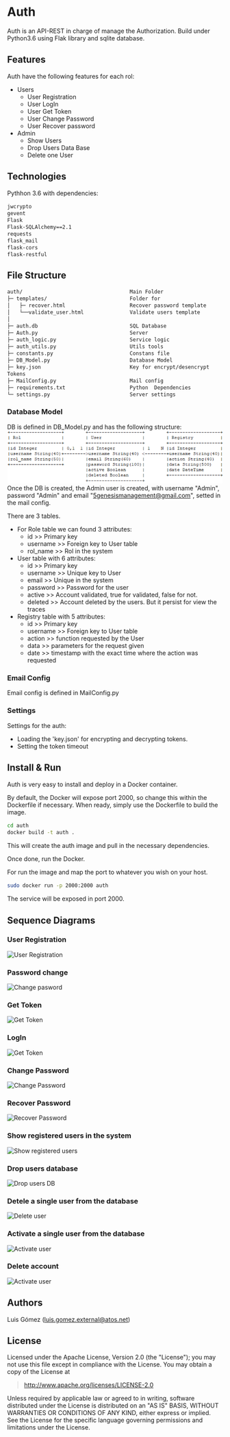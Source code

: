 # Auth

Auth is an API-REST in charge of manage the Authorization. Build under Python3.6 using Flak library and sqlite database.

## Features
Auth have the following  features for each rol:
- Users
  - User Registration
  - User LogIn
  - User Get  Token
  - User Change Password
  - User Recover password
- Admin
  - Show Users
  - Drop Users Data Base
  - Delete one User

## Technologies
Pythhon 3.6 with dependencies:
```
jwcrypto
gevent
Flask
Flask-SQLAlchemy==2.1
requests
flask_mail
flask-cors
flask-restful
``` 
## File Structure
``` 
auth/                                   Main Folder
├─ templates/                           Folder for 
│   ├─ recover.html                     Recover password template
│   └──validate_user.html               Validate users template
│ 
├─ auth.db                              SQL Database
├─ Auth.py                              Server
├─ auth_logic.py                        Service logic
├─ auth_utils.py                        Utils tools
├─ constants.py                         Constans file
├─ DB_Model.py                          Database Model
├─ key.json                             Key for encrypt/desencrypt Tokens
├─ MailConfig.py                        Mail config
├─ requirements.txt                     Python  Dependencies
└─ settings.py                          Server settings
``` 

### Database Model
DB is defined in DB_Model.py and has the following structure:
![DB](./images/DB.PNG)
Once the DB is created, the Admin user is created, with username "Admin", password "Admin" and email "5genesismanagement@gmail.com", setted in the mail config.

There are 3 tables.
- For Role table we can found 3 attributes:
  - id   >>      Primary key
  - username >>  Foreign key to User table
  - rol_name >>  Rol in the system 
 - User table with 6 attributes:
   - id    >>     Primary key
   - username  >> Unique key to User
   - email  >> Unique in the system 
   - password >> Password for the user
   - active >> Account validated, true for validated, false for not.
   - deleted >> Account deleted by the users. But it persist for view the traces
  - Registry table with 5 attributes:
    - id    >>     Primary key
    - username  >> Foreign key to User table
    - action >> function requested by the User
    - data >> parameters for the request given
    - date >> timestamp with the exact time where the action was requested
### Email Config
Email config is defined in MailConfig.py

### Settings
Settings for the auth: 
- Loading the 'key.json' for encrypting and decrypting tokens.
- Setting the token timeout

## Install & Run
Auth is very easy to install and deploy in a Docker container.

By default, the Docker will expose port 2000, so change this within the Dockerfile if necessary. When ready, simply use the Dockerfile to build the image.

```sh
cd auth
docker build -t auth .
```
This will create the auth image and pull in the necessary dependencies.

Once done, run the Docker.


For run the image and map the port to whatever you wish on your host. 

```sh
sudo docker run -p 2000:2000 auth
```
The service will be exposed in port 2000.
## Sequence Diagrams

### User Registration
![User Registration](https://www.plantuml.com/plantuml/img/hLBDJiCm3BxtANm4QNk17j1sA18IuW3Y0KBYRa5DKiKEFs-FdTAYZY4uu4DbD_v-4dj7R3ANC3IDAPnY2K-O9RUSCZoIv5EwTy77fW69KG3U-j54XdtXOwEX1zeEswlwivsgZ0TFd0tx52ym63zieCX1D04tmaJqchAxhF3wCGF3pVKdsYKaY8a1tuG5V0G-8j0xCORQhQ5gi5LPjTX2LL6Kxxsjmj3B1LxCu9sKyR0WbsGbQgp5aT4jfrL4kIULhylDdJyOMvbJG0lTUMy-EYs5eGWbKL-6rSjzTum38NIt3ztopize_sHwxlm_qmlZMSiOtTh-gVKwM_fjk9ELEzc5EaYuFzMQTNGPTrB8IiC7)

### Password change
![Change pasword](https://www.plantuml.com/plantuml/img/ZL2x2W8n4Epp5LCgUDYd44LEEB0GH5k9kUWTv98ZsUZlcwmF41ktIFOnEpkxoqWgK1gi448byYuDPnEohya776BnnPWXlUv7vGYhH5rE2MGhPLGBpaciE-Mk1ZiLuzs7Tf9oTGQTGZ2EJkChFOCpzqyqPHv-b2Kq6ud6tPJjMoQVlyaOKQoCGbKjIbL-O-0yWNiPRMmqgBVxMkBu1-7t4jGPl3N2NpWk-_osFOLyD6ZkVobmRJxKCd_vldW0)

### Get Token
![Get Token](https://www.plantuml.com/plantuml/img/XO-z3i8m38HtFyMD856nPq1bAAXIDtxsq4OGaIPHui3hurGmu-byzdUosymwSPaTaIuSV9bl9eaUEIHSSjKKPSEEDchFs1T-Y4LrX6Qtz0f7m-VmD7vLnDuWwfpV8KrhqexH7nHw_zBEJXZ2tNh2jogCHb9gcaA5jpyMFZ0MY8pB1jrmwXIk_rEMGyZugPv9hGZv3Xy0)

### LogIn
![Get Token](https://www.plantuml.com/plantuml/img/XO-n3i8m34HtVyMD856nPq1bA5AbRXNieObAf3If4WT-7wV0ZAVpsUzajvbruh9u8bquXhBSRH8zSKouvgffbGqtkLK7nhdmGoog8pIdhLSOukp2heXtmAfpViLazgGzexyezE6flJEVBSAtAeb68cgKGeMFFnOXCZQ8hCyMtJ1s2hV_AJAShK31r2Ef5I6_uGq0)

### Change Password
![Change Password](https://www.plantuml.com/plantuml/img/ZL2x2W8n4Epp5LCgUDYd44LEEB0GH5k9kUWTv98ZsUZlcwmF41ktIFOnEpkxoqWgK1gi448byYuDPnEohya776BnnPWXlUv7vGYhH5rE2MGhPLGBpaciE-Mk1ZiLuzs7Tf9oTGQTGZ2EJkChFOCpzqyqPHv-b2Kq6ud6tPJjMoQVlyaOKQoCGbKjIbL-O-0yWNiPRMmqgBVxMkBu1-7t4jGPl3N2NpWk-_osFOLyD6ZkVobmRJxKCd_vldW0)

### Recover Password
![Recover Password](https://www.plantuml.com/plantuml/img/VL0nRiCm3DprYXlR8H_mK2HeNI10Xw15kZCsMmkG9KEYuk-NOf1c210E4day77dS5g4iTGxEYPV0s5MPyCb3EdF6WKfPKnvHuwYbJ8mtNnQIOUBig4gATJvfwcYGb74iBNUBIlh1BnJ5z1Hoq6XjR5uCw-w6FF5CFZmRy_PG4EpVE-pZcO8VOIJhjB1jDohPf3lqhOcO14Os6eV2w3---WxVZnGkIxrE57_Pd2vNy-d7wjhCFHoyUWKRDVBwR-koH1pr1blzzDJu0m00)

### Show registered users in the system
![Show registered users](https://www.plantuml.com/plantuml/img/VL2x2iCm3Dpp5RUN_426qXHI27Hf0ztTH1237y6MM_BtbPqXK6WzsDBfT2Vh55a5JjPKLQKIUvViauB48_k0ThBQIQLQXAH7lIZ7Q1FF0a5EgQC-5gp1CFitnXG22Ir52X47uAoY7hUktBDVoZ3wIuFUlPJHqqufqfAWpjBPezbovnc5MsXa8g6x3bs3np-1CjijKGWhUAQl2UK36OnhPB8_xUyK5-_4BtDBupQ2csGL9tbaXVW0)

### Drop users database
![Drop users DB](https://www.plantuml.com/plantuml/img/VL0n2iCm3DpzYjjBFk2XD2Kf1BeLkYk980R72RPSwE-hE8LChGVR9vtk95sIK9GyUsCCPLb2ddkE-XzaYQZ7sGNDhCfnWrif2EeiauOCz9GygdC9MZHnMJ6IK4-9SGAkbDomLspquo8lw6uMNNYHT-D1AQeAK6sgcxpTSLW4XLjexDMWlJzQY-S_WQCjcHWvSKpGZZUGtabu_cdQi6VXhriOTU2BFheeV000)

### Detele a single user from the database
![Delete user](https://www.plantuml.com/plantuml/img/VP312i8m38RlVOh_Bdk17cGJ9moy2Txh6bYXxKQR2hwzMIVi89f3cwHV_gHfCvl49NYbJE4vbl2W9Fx8Sq9dWujAgKKGDxh5H4PNU9AKWbXzHtEiIOqpUM92oPHm04uckt7ZLtW_Z6SC5uqXFertTaUgfWHeLirLN6znd1cLhHZvJEYljrxZ_a_WQoWPbYT2VZ65dmstWa-dQEMhhLoo8Rm1)

### Activate a single user from the database
![Activate user](https://www.plantuml.com/plantuml/img/JL2x3i8m3Dpp5HvR8NwW0se7n0X2m9wcgMhHEAXnGFmzJiBh9Z_ETxRRm7hXw6QbT6HFqVLsaTYmN-0S92vXDpWafMv2HeCtJGnTv4abW23tORt9rIPFmaNFE6X6Jz0_eQfssnCya2Su-Qkb6lP7g0xdTotA16bdLs-ff5FNMRiOIFxJxmpZNRCjHfdmmHzRwAdVmDPfd84yuuYcR3JAKKX3IYs4Q8mDOOmptBzBfyEAlw2rDCYNu0K0)

### Delete account
![Activate user](https://www.plantuml.com/plantuml/img/JKx13SCm2Fnx2XR80drKITKLEW0bI45AxCY6Tls2hKYz1phWZcDkYbNjs5D2qvBjU7DrJbegl5hmqmL2Sc9MM4ot5017h66wz-4DdhopCY1HCLT-HJTuO1CQfZ3q4js_gtcMV7XSwueBaJ9yZfdpwc_23m00)



## Authors

Luis Gómez (luis.gomez.external@atos.net)

## License

Licensed under the Apache License, Version 2.0 (the "License");
you may not use this file except in compliance with the License.
You may obtain a copy of the License at

   > <http://www.apache.org/licenses/LICENSE-2.0>

Unless required by applicable law or agreed to in writing, software
distributed under the License is distributed on an "AS IS" BASIS,
WITHOUT WARRANTIES OR CONDITIONS OF ANY KIND, either express or implied.
See the License for the specific language governing permissions and
limitations under the License.
